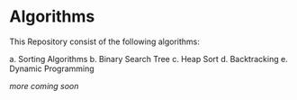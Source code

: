 # Algorithms

This Repository consist of the following algorithms:

a. Sorting Algorithms
b. Binary Search Tree
c. Heap Sort
d. Backtracking
e. Dynamic Programming

*more coming soon*